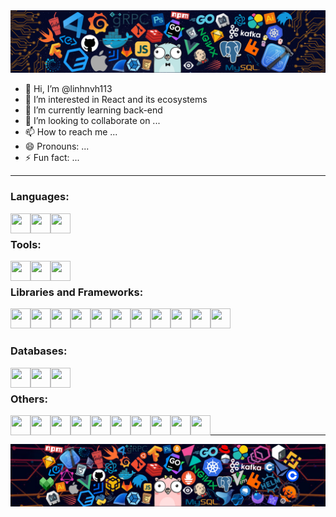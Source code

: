 <img src="./images/header_.png" />

- 👋 Hi, I’m @linhnvh113
- 👀 I’m interested in React and its ecosystems
- 🌱 I’m currently learning back-end
- 💞️ I’m looking to collaborate on ...
- 📫 How to reach me ...
- 😄 Pronouns: ...
- ⚡ Fun fact: ...

---
### Languages:
<img align="left" src="https://cdn.svgporn.com/logos/javascript.svg" width="32" height="32" />
<img align="left" src="https://cdn.svgporn.com/logos/typescript-icon.svg" width="32" height="32" />
<img align="left" src="https://cdn.svgporn.com/logos/c-sharp.svg" width="32" height="32" />
<br />

### Tools:
<img align="left" src="https://cdn.svgporn.com/logos/visual-studio-code.svg" width="32" height="32" />
<img align="left" src="https://cdn.svgporn.com/logos/visual-studio.svg" width="32" height="32" />
<img align="left" src="https://cdn.svgporn.com/logos/postman-icon.svg" width="32" height="32" />
<br />

### Libraries and Frameworks:
<img align="left" src="https://cdn.svgporn.com/logos/react.svg" width="32" height="32" />
<img align="left" src="https://cdn.svgporn.com/logos/react-query-icon.svg" width="32" height="32" />
<img align="left" src="https://cdn.svgporn.com/logos/redux.svg" width="32" height="32" />
<img align="left" src="https://cdn.svgporn.com/logos/nextjs-icon.svg" width="32" height="32" />
<img align="left" src="https://cdn.svgporn.com/logos/vue.svg" width="32" height="32" />
<img src="https://cdn.svgporn.com/logos/angular-icon.svg" width="32" height="32" />
<img align="left" src="https://cdn.svgporn.com/logos/ant-design.svg" width="32" height="32" />
<img align="left" src="https://cdn.svgporn.com/logos/tailwindcss-icon.svg" width="32" height="32" />
<img align="left" src="https://cdn.svgporn.com/logos/bootstrap.svg" width="32" height="32" />
<img align="left" src="https://cdn.svgporn.com/logos/nestjs.svg" width="32" height="32" />
<img align="left" src="https://cdn.svgporn.com/logos/laravel.svg" width="32" height="32" />
<br />

### Databases:
<img align="left" src="https://cdn.svgporn.com/logos/mongodb-icon.svg" width="32" height="32" />
<img align="left" src="https://cdn.svgporn.com/logos/mysql-icon.svg" width="32" height="32" />
<img align="left" src="https://cdn.svgporn.com/logos/postgresql.svg" width="32" height="32" />
<br />

### Others:
<img align="left" src="https://cdn.svgporn.com/logos/yarn.svg" width="32" height="32" />
<img align="left" src="https://cdn.svgporn.com/logos/npm-icon.svg" width="32" height="32" />
<img align="left" src="https://cdn.svgporn.com/logos/nvm.svg" width="32" height="32" />
<img align="left" src="https://cdn.svgporn.com/logos/eslint.svg" width="32" height="32" />
<img align="left" src="https://cdn.svgporn.com/logos/prettier.svg" width="32" height="32" />
<img align="left" src="https://cdn.svgporn.com/logos/html-5.svg" width="32" height="32" />
<img align="left" src="https://cdn.svgporn.com/logos/css-3.svg" width="32" height="32" />
<img align="left" src="https://cdn.svgporn.com/logos/daisyUI.svg" width="32" height="32" />
<img align="left" src="https://cdn.svgporn.com/logos/headlessui-icon.svg" width="32" height="32" />
<img align="left" src="https://cdn.svgporn.com/logos/zod.svg" width="32" height="32" />
<br />

---

<img src="/images/header_1.png" />

<!---
linhnvh113/linhnvh113 is a ✨ special ✨ repository because its `README.md` (this file) appears on your GitHub profile.
You can click the Preview link to take a look at your changes.
--->
